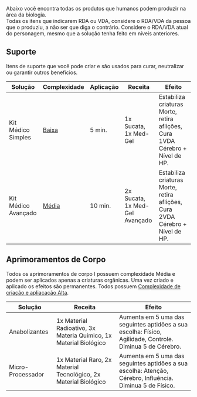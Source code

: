 Abaixo você encontra todas os produtos que humanos podem produzir na área da biologia.  
Todas os itens que indicarem RDA ou VDA, considere o RDA/VDA da pessoa que o produziu, a não ser que diga o contrário. Considere o RDA/VDA atual do personagem, mesmo que a solução tenha feito em níveis anteriores.

## Suporte

Itens de suporte que você pode criar e são usados para curar, neutralizar ou garantir outros benefícios.

| Solução             | Complexidade                                                  | Aplicação | Receita                        | Efeito                                                                        |
| ------------------- | ------------------------------------------------------------- | --------- | ------------------------------ | ----------------------------------------------------------------------------- |
| Kit Médico Simples  | [Baixa](../../../rules/science/actions.md#construir-ou-criar) | 5 min.    | 1x Sucata, 1x Med-Gel          | Estabiliza criaturas Morte, retira aflições, Cura 1VDA Cérebro + Nível de HP. |
| Kit Médico Avançado | [Média](../../../rules/science/actions.md#construir-ou-criar) | 10 min.   | 2x Sucata, 1x Med-Gel Avançado | Estabiliza criaturas Morte, retira aflições, Cura 2VDA Cérebro + Nível de HP. |

## Aprimoramentos de Corpo

Todos os aprimoramentos de corpo I possuem complexidade Média e podem ser aplicados apenas a criaturas orgânicas. Uma vez criado e aplicado os efeitos são permanentes. Todos possuem [Complexidade de criação e apliacação Alta](../../../rules/science/actions.md#construir-ou-criar).

| Solução           | Receita                                                           | Efeito                                                                                                    |
| ----------------- | ----------------------------------------------------------------- | --------------------------------------------------------------------------------------------------------- |
| Anabolizantes     | 1x Material Radioativo, 3x Materia Químico, 1x Material Biológico | Aumenta em 5 uma das seguintes aptidões a sua escolha: Físico, Agilidade, Controle. Diminua 5 de Cérebro. |
| Micro-Processador | 1x Material Raro, 2x Material Tecnológico, 2x Material Biológico  | Aumenta em 5 uma das seguintes aptidões a sua escolha: Atenção, Cérebro, Influência. Diminua 5 de Físico.     |
